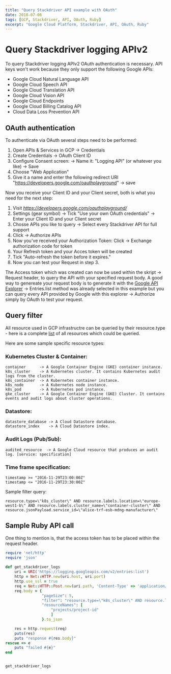 ```yaml
---
title: "Query Stackdriver API example with OAuth"
date: 2018-07-06
tags: [GCP, Stackdriver, API, OAuth, Ruby]
excerpt: "Google Cloud Platform, Stackdriver, API, OAuth, Ruby"
---
```


# Query Stackdriver logging APIv2


To query Stackdriver logging APIv2 OAuth authentication is necessary. API keys won't work because they only support the following Google APIs: 

* Google Cloud Natural Language API
* Google Cloud Speech API
* Google Cloud Translation API
* Google Cloud Vision API
* Google Cloud Endpoints
* Google Cloud Billing Catalog API
* Cloud Data Loss Prevention API


## OAuth authentication 

To authenticate via OAuth several steps need to be performed: 

1. Open APIs & Services in GCP -> Credentials
2. Create Credentials -> OAuth Client ID 
3. Configure Consent screen: 
	-> Name it: "Logging API" (or whatever you like)
	-> Save 
4. Choose "Web Application"
5. Give it a name and enter the following redirect URI "https://developers.google.com/oauthplayground" -> save 

Now you receive your Client ID and your Client secret, both is what you need for the next step: 

1. Visit *https://developers.google.com/oauthplayground/*
2. Settings (gear symbol) -> Tick "Use your own OAuth credentials" -> Enter your Client ID and your Client secret 
3. Chosse APIs you like to query -> Select every Stackdriver API for full support 
4. Click -> Authorize APIs 
5. Now you've received your Authorization Token: Click -> Exchange authorization code for token 
6. Your Refresh token and your Acces token will be created 
7. Tick "Auto-refresh the token before it expires."
8. Now you can test your Request in step 3. 

The Access token which was created can now be used within the skript -> Request header, to query the API with your specified request body. 
A good way to genereate your request body is to generate it with the [Google API Explorer](https://developers.google.com/apis-explorer/#search/stackdriver/m/logging/v2/logging.entries.list) 
-> Entries.list method was already selected in this example but you can query every API provided by Google with this explorer -> Authorize simply by OAuth to test your request. 



## Query filter

All resource used in GCP infrastructre can be queried by their resource.type - here is a complete [list](https://cloud.google.com/logging/docs/api/v2/resource-list) of all resources which could be queried. 

Here are some sample specific resource types: 

### Kubernetes Cluster & Container: 

```
container      -> A Google Container Engine (GKE) container instance.
k8s_cluster    -> A Kubernetes cluster. It contains Kubernetes audit logs from the cluster.
k8s_container  -> A Kubernetes container instance.
k8s_node       -> A Kubernetes node instance. 
k8s_pod        -> A Kubernetes pod instance. 
gke_cluster    -> A Google Container Engine (GKE) Cluster. It contains events and audit logs about cluster operations.
```

### Datastore: 

```
datastore_database -> A Cloud Datastore database. 
datastore_index    -> A Cloud Datastore index. 
```

### Audit Logs (Pub/Sub): 

```
audited_resource  -> A Google Cloud resource that produces an audit log. [service: specification]
```

### Time frame specification: 

```
timestamp >= "2016-11-29T23:00:00Z"
timestamp <= "2016-11-29T23:30:00Z"
```


Sample filter query: 

```
resource.type=\"k8s_cluster\" AND resource.labels.location=\"europe-west1-b\" AND resource.labels.cluster_name=\"container-cluster\" AND resource.jsonPayload.service_id=\"alice-trf-esb-mdng-manufacturer\"
```


## Sample Ruby API call 

One thing to mention is, that the access token has to be placed within the request header. 

```ruby
require 'net/http'
require 'json'
 
def get_stackdriver_logs
	uri = URI('https://logging.googleapis.com/v2/entries:list')
    http = Net::HTTP.new(uri.host, uri.port)
    http.use_ssl = true
    req = Net::HTTP::Post.new(uri.path, 'Content-Type' => 'application/json', 'Authorization' => 'Bearer [Access Token]')
    req.body = {
 				"pageSize": 5,
 				"filter": "resource.type=\"k8s_cluster\" AND resource.labels.location=\"europe-west1-b\" AND resource.labels.cluster_name=\"container-cluster\"",
 				"resourceNames": [
  					"projects/project-id"
 					]
				}.to_json

    res = http.request(req)
    puts(res)
    puts "response #{res.body}"
rescue => e
    puts "failed #{e}"
end


get_stackdriver_logs

```


